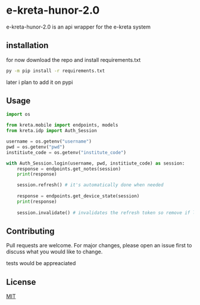 # e-kreta-hunor-2.0

e-kreta-hunor-2.0 is an api wrapper for the e-kreta system

## installation

for now download the repo and install requirements.txt

```bash
py -m pip install -r requirements.txt
```

later i plan to add it on pypi

## Usage

```python
import os

from kreta.mobile import endpoints, models
from kreta.idp import Auth_Session

username = os.getenv("username")
pwd = os.getenv("pwd")
institiute_code = os.getenv("institute_code")

with Auth_Session.login(username, pwd, institiute_code) as session:
    response = endpoints.get_notes(session)
    print(response)

    session.refresh() # it's automatically done when needed
  
    response = endpoints.get_device_state(session)
    print(response)
  
    session.invalidate() # invalidates the refresh token so remove if login is saved


```

## Contributing

Pull requests are welcome. For major changes, please open an issue first
to discuss what you would like to change.

tests would be appreaciated

## License

[MIT](https://choosealicense.com/licenses/mit/)

